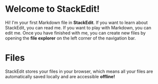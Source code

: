 # Welcome to StackEdit!



Hi! I'm your first Markdown file in **StackEdit**. If you want to learn about StackEdit, you can read me. If you want to play with Markdown, you can edit me. Once you have finished with me, you can create new files by opening the **file explorer** on the left corner of the navigation bar.

# Files

StackEdit stores your files in your browser, which means all your files are automatically saved locally and are accessible **offline!**
<!--stackedit_data:
eyJoaXN0b3J5IjpbMzk0MjIyMiwtMzMyNDU1MzYzXX0=
-->